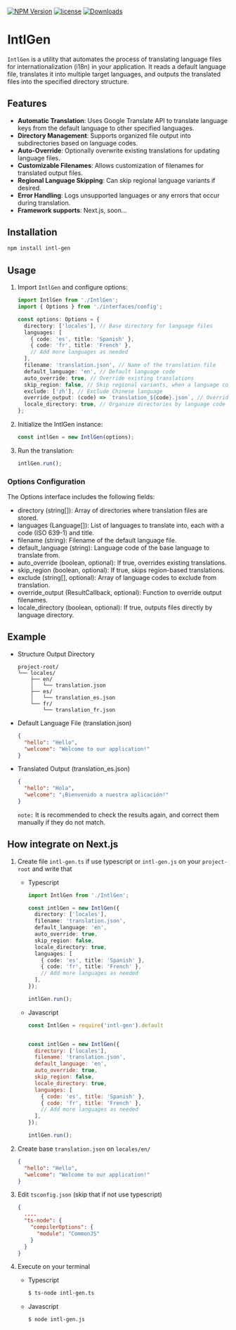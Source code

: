 ###
[![NPM Version](https://img.shields.io/npm/v/intl-gen.svg)](https://www.npmjs.org/package/intl-gen)
[![license](https://img.shields.io/npm/l/intl-gen)](https://www.npmjs.org/package/intl-gen)
[![Downloads](https://img.shields.io/npm/dt/intl-gen)](https://www.npmjs.com/package/intl-gen)

# IntlGen

`IntlGen` is a utility that automates the process of translating language files for internationalization (i18n) in your application. It reads a default language file, translates it into multiple target languages, and outputs the translated files into the specified directory structure.

## Features

- **Automatic Translation**: Uses Google Translate API to translate language keys from the default language to other specified languages.
- **Directory Management**: Supports organized file output into subdirectories based on language codes.
- **Auto-Override**: Optionally overwrite existing translations for updating language files.
- **Customizable Filenames**: Allows customization of filenames for translated output files.
- **Regional Language Skipping**: Can skip regional language variants if desired.
- **Error Handling**: Logs unsupported languages or any errors that occur during translation.
- **Framework supports**: Next.js, soon...


## Installation

   ```bash
   npm install intl-gen
   ```

## Usage

1. Import `IntlGen` and configure options:

    ```ts
    import IntlGen from './IntlGen';
    import { Options } from './interfaces/config';

    const options: Options = {
      directory: ['locales'], // Base directory for language files
      languages: [
        { code: 'es', title: 'Spanish' },
        { code: 'fr', title: 'French' },
        // Add more languages as needed
      ],
      filename: 'translation.json', // Name of the translation file
      default_language: 'en', // Default language code
      auto_override: true, // Override existing translations
      skip_region: false, // Skip regional variants, when a language code have region like `en_US`
      exclude: ['zh'], // Exclude Chinese language
      override_output: (code) => `translation_${code}.json`, // Override output filename
      locale_directory: true, // Organize directories by language code
    };
    ```

2. Initialize the IntlGen instance:
    ```ts
    const intlGen = new IntlGen(options);
    ```

3. Run the translation:
    ```ts
    intlGen.run();
    ```

### Options Configuration

The Options interface includes the following fields:

- directory (string[]): Array of directories where translation files are stored.
- languages (Language[]): List of languages to translate into, each with a code (ISO 639-1) and title.
- filename (string): Filename of the default language file.
- default_language (string): Language code of the base language to translate from.
- auto_override (boolean, optional): If true, overrides existing translations.
- skip_region (boolean, optional): If true, skips region-based translations.
- exclude (string[], optional): Array of language codes to exclude from translation.
- override_output (ResultCallback, optional): Function to override output filenames.
- locale_directory (boolean, optional): If true, outputs files directly by language directory.

## Example

- Structure Output Directory
  ```plaintext
  project-root/
  └── locales/
      ├── en/
      │   └── translation.json
      ├── es/
      │   └── translation_es.json
      └── fr/
          └── translation_fr.json
  ```

- Default Language File (translation.json)

  ```json
  {
    "hello": "Hello",
    "welcome": "Welcome to our application!"
  }
  ```

- Translated Output (translation_es.json)

  ```json
  {
    "hello": "Hola",
    "welcome": "¡Bienvenido a nuestra aplicación!"
  }
  ```

  `note:` It is recommended to check the results again, and correct them manually if they do not match.

## How integrate on Next.js 

1. Create file `intl-gen.ts` if use typescript or `intl-gen.js` on your `project-root` and write that
    - Typescript

      ```ts
      import IntlGen from './IntlGen';

      const intlGen = new IntlGen({
        directory: ['locales'],
        filename: 'translation.json',
        default_language: 'en',
        auto_override: true,
        skip_region: false,
        locale_directory: true,
        languages: [
          { code: 'es', title: 'Spanish' },
          { code: 'fr', title: 'French' },
          // Add more languages as needed
        ],
      });

      intlGen.run();
      ```

    - Javascript

      ```js
      const IntlGen = require('intl-gen').default


      const intlGen = new IntlGen({
        directory: ['locales'],
        filename: 'translation.json',
        default_language: 'en',
        auto_override: true,
        skip_region: false,
        locale_directory: true,
        languages: [
          { code: 'es', title: 'Spanish' },
          { code: 'fr', title: 'French' },
          // Add more languages as needed
        ],
      });

      intlGen.run();
      ```

2. Create base `translation.json` on `locales/en/`

    ```json
    {
      "hello": "Hello",
      "welcome": "Welcome to our application!"
    }
    ```

3. Edit `tsconfig.json` (skip that if not use typescript)
    ```json
    {
      ....
      "ts-node": {
        "compilerOptions": {
          "module": "CommonJS"
        }
      }
    }
    ```

4. Execute on your terminal

    - Typescript

      ```bash
      $ ts-node intl-gen.ts
      ```

    - Javascript
      ```bash
      $ node intl-gen.js
      ```